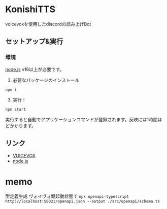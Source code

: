# KonishiTTS
voicevoxを使用したdiscordの読み上げBot

## セットアップ&実行

### 環境  
[node.js](https://nodejs.org/ja/) v16以上が必要です。  


1. 必要なパッケージのインストール  
```
npm i
```
3. 実行！  
```
npm start
```

実行すると自動でアプリケーションコマンドが登録されます。反映には1時間ほどかかります。

## リンク
- [VOICEVOX](https://voicevox.hiroshiba.jp)
- [node.js](https://nodejs.org/ja/)

# memo
型定義生成 ヴォイヴォ鯖起動状態で
`npx openapi-typescript http://localhost:50021/openapi.json --output ./src/openapi/schema.ts`